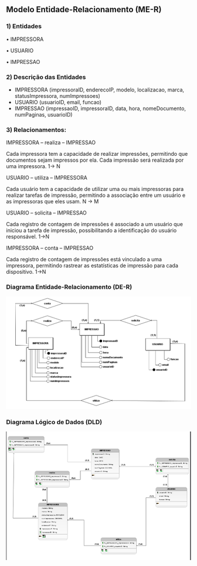 ## Modelo Entidade-Relacionamento (ME-R)
### 1) Entidades
• IMPRESSORA

• USUARIO

• IMPRESSAO
### 2) Descrição das Entidades
- IMPRESSORA (impressoraID, enderecoIP, modelo, localizacao, marca,
statusImpressora, numImpressoes)
- USUARIO (usuarioID, email, funcao)
- IMPRESSAO (impressaoID, impressoraID, data, hora, nomeDocumento,
numPaginas, usuarioID)
### 3) Relacionamentos:

IMPRESSORA – realiza – IMPRESSAO

Cada impressora tem a capacidade de realizar impressões, permitindo que
documentos sejam impressos por ela. Cada impressão será realizada por uma
impressora.
1-> N

USUARIO – utiliza – IMPRESSORA

Cada usuário tem a capacidade de utilizar uma ou mais impressoras para
realizar tarefas de impressão, permitindo a associação entre um usuário e as
impressoras que eles usam.
N -> M

USUARIO – solicita – IMPRESSAO

Cada registro de contagem de impressões é associado a um usuário que
iniciou a tarefa de impressão, possibilitando a identificação do usuário
responsável.
1->N

IMPRESSORA – conta – IMPRESSAO

Cada registro de contagem de impressões está vinculado a uma impressora,
permitindo rastrear as estatísticas de impressão para cada dispositivo.
1->N

### Diagrama Entidade-Relacionamento (DE-R)

![DER](../assets/arquitetura/DER_printer.png)

### Diagrama Lógico de Dados (DLD)
![DLD](../assets/arquitetura/DLD_printer.png)
